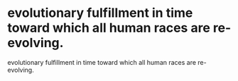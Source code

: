 # evolutionary fulfillment in time toward which all human races are re-evolving.

evolutionary fulfillment in time toward which all human races are re-evolving.